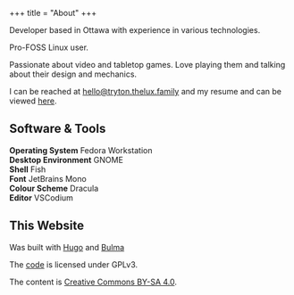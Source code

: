 +++
title = "About"
+++

Developer based in Ottawa with experience in various technologies.

Pro-FOSS Linux user.

Passionate about video and tabletop games. Love playing them and talking
about their design and mechanics.

I can be reached at
[hello@tryton.thelux.family](mailto:hello@tryton.thelux.family)
and my resume and can be viewed
[here](https://trytonvanmeer.dev/Resume/resume.pdf).

## Software & Tools

**Operating System** Fedora Workstation\
**Desktop Environment** GNOME\
**Shell** Fish\
**Font** JetBrains Mono\
**Colour Scheme** Dracula\
**Editor** VSCodium


## This Website

Was built with [Hugo](https://gohugo.io) and [Bulma](https://bulma.io)

The [code](https://github.com/tryton-vanmeer/tryton-vanmeer.github.io)
is licensed under GPLv3.

The content is [Creative Commons BY-SA 4.0](https://creativecommons.org/licenses/by-sa/4.0).
